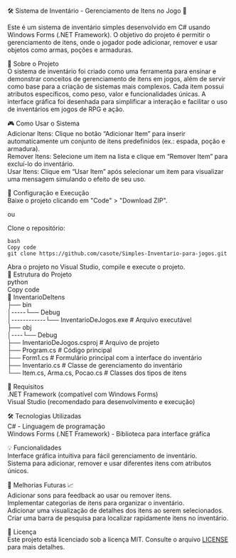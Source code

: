 🛠️ Sistema de Inventário - Gerenciamento de Itens no Jogo 🎒  
  
Este é um sistema de inventário simples desenvolvido em C# usando Windows Forms (.NET Framework). O objetivo do projeto é permitir o gerenciamento de itens, onde o jogador pode adicionar, remover e usar objetos como armas, poções e armaduras.  

  
📙 Sobre o Projeto  
O sistema de inventário foi criado como uma ferramenta para ensinar e demonstrar conceitos de gerenciamento de itens em jogos, além de servir como base para a criação de sistemas mais complexos. Cada item possui atributos específicos, como peso, valor e funcionalidades únicas. A interface gráfica foi desenhada para simplificar a interação e facilitar o uso de inventários em jogos de RPG e ação.  
  
  
🎮 Como Usar o Sistema  
Adicionar Itens: Clique no botão “Adicionar Item” para inserir automaticamente um conjunto de itens predefinidos (ex.: espada, poção e armadura).  
Remover Itens: Selecione um item na lista e clique em “Remover Item” para excluí-lo do inventário.  
Usar Itens: Clique em “Usar Item” após selecionar um item para visualizar uma mensagem simulando o efeito de seu uso.  
  
  
🚀 Configuração e Execução  
Baixe o projeto clicando em "Code" > "Download ZIP".  
  
ou  
  
Clone o repositório:  
    
````
bash
Copy code
git clone https://github.com/casote/Simples-Inventario-para-jogos.git

````
  
Abra o projeto no Visual Studio, compile e execute o projeto.  
📝 Estrutura do Projeto  
python  
Copy code  
📂 InventarioDeItens   
├── bin  
│-----└── Debug  
│------------└── InventarioDeJogos.exe    # Arquivo executável  
├── obj  
│----└── Debug  
├── InventarioDeJogos.csproj         # Arquivo de projeto  
├── Program.cs                       # Código principal  
├── Form1.cs                         # Formulário principal com a interface do inventário  
├── Inventario.cs                    # Classe de gerenciamento do inventário  
└── Item.cs, Arma.cs, Pocao.cs       # Classes dos tipos de itens  
  
📝 Requisitos  
.NET Framework (compatível com Windows Forms)  
Visual Studio (recomendado para desenvolvimento e execução)  

🛠️ Tecnologias Utilizadas  
C# - Linguagem de programação  
Windows Forms (.NET Framework) - Biblioteca para interface gráfica  
  
💡 Funcionalidades  
Interface gráfica intuitiva para fácil gerenciamento de inventário.  
Sistema para adicionar, remover e usar diferentes itens com atributos únicos.  
  
🔮 Melhorias Futuras 📈  
Adicionar sons para feedback ao usar ou remover itens.  
Implementar categorias de itens para organizar o inventário.  
Adicionar uma visualização de detalhes dos itens ao serem selecionados.  
Criar uma barra de pesquisa para localizar rapidamente itens no inventário.  
  
📄 Licença  
Este projeto está licenciado sob a licença MIT. Consulte o arquivo [LICENSE](https://github.com/casote/Simples-Inventario-para-jogos/blob/main/LICENSE.txt) para mais detalhes.
